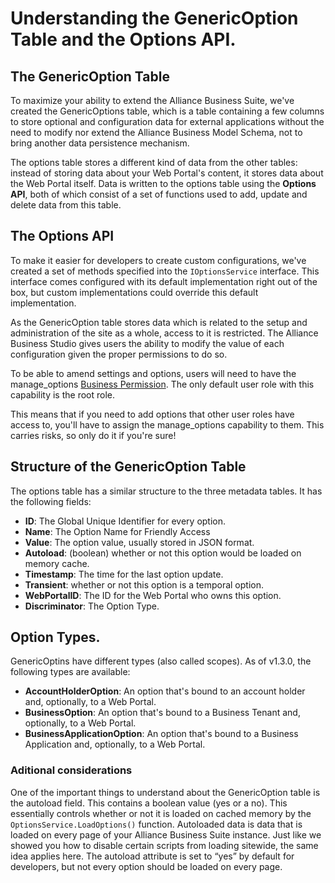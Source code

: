 # Understanding the GenericOption Table and the Options API.

## The GenericOption Table

To maximize your ability to extend the Alliance Business Suite, we've created the GenericOptions table, which is a table containing a few columns to store optional and configuration data for external applications without the need to modify nor extend the Alliance Business Model Schema, not to bring another data persistence mechanism.

The options table stores a different kind of data from the other tables: instead of storing data about your Web Portal's content, it stores data about the Web Portal itself. Data is written to the options table using the **Options API**, both of which consist of a set of functions used to add, update and delete data from this table. 

## The Options API

To make it easier for developers to create custom configurations, we've created a set of methods specified into the `IOptionsService` interface. This interface comes configured with its default implementation right out of the box, but custom implementations could override this default implementation.

As the GenericOption table stores data which is related to the setup and administration of the site as a whole, access to it is restricted. The Alliance Business Studio gives users the ability to modify the value of each configuration given the proper permissions to do so.

To be able to amend settings and options, users will need to have the manage_options [Business Permission](/Components/Alliance-Passport-Service/Business-Permissions.md). The only default user role with this capability is the root role. 

This means that if you need to add options that other user roles have access to, you'll have to assign the manage_options capability to them. This carries risks, so only do it if you're sure!


## Structure of the GenericOption Table
The options table has a similar structure to the three metadata tables. It has the following fields:

- **ID**: The Global Unique Identifier for every option.
- **Name**: The Option Name for Friendly Access 
- **Value**: The option value, usually stored in JSON format.
- **Autoload**: (boolean) whether or not this option would be loaded on memory cache.
- **Timestamp**: The time for the last option update.
- **Transient**: whether or not this option is a temporal option.
- **WebPortalID**: The ID for the Web Portal who owns this option.
- **Discriminator**: The Option Type.

## Option Types.

GenericOptins have different types (also called scopes). As of v1.3.0, the following types are available:

- **AccountHolderOption**: An option that's bound to an account holder and, optionally, to a Web Portal.
- **BusinessOption**: An option that's bound to a Business Tenant and, optionally, to a Web Portal.
- **BusinessApplicationOption**: An option that's bound to a Business Application and, optionally, to a Web Portal.


### Aditional considerations


One of the important things to understand about the GenericOption table is the autoload field. This contains a boolean value (yes or a no). This essentially controls whether or not it is loaded on cached memory by the `OptionsService.LoadOptions()` function. Autoloaded data is data that is loaded on every page of your Alliance Business Suite instance. Just like we showed you how to disable certain scripts from loading sitewide, the same idea applies here. The autoload attribute is set to “yes” by default for developers, but not every option should be loaded on every page.

